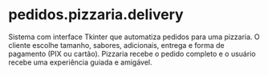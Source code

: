 # pedidos.pizzaria.delivery
Sistema com interface Tkinter que automatiza pedidos para uma pizzaria. O cliente escolhe tamanho, sabores, adicionais, entrega e forma de pagamento (PIX ou cartão). Pizzaria recebe o pedido completo e o usuário recebe uma experiência guiada e amigável.
